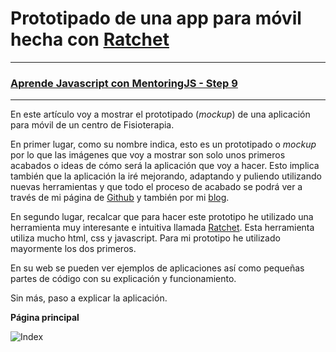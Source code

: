 # **Prototipado de una app para móvil hecha con [Ratchet](http://goratchet.com/getting-started/)**
-----
### [Aprende Javascript con MentoringJS - Step 9 ](http://MentoringJS.com)
----
En este artículo voy a mostrar el prototipado (_mockup_) de una aplicación para móvil de un centro de Fisioterapia.

En primer lugar, como su nombre indica, esto es un prototipado o _mockup_ por lo que las imágenes que voy a mostrar son solo unos primeros acabados o ideas de cómo será la aplicación que voy a hacer. Esto implica también que la aplicación la iré mejorando, adaptando y puliendo utilizando nuevas herramientas y que todo el proceso de acabado se podrá ver a través de mi página de [Github](https://github.com/felipefcor/Proyecto-app) y también por mi [blog](https://felipefcor.github.io/).

En segundo lugar, recalcar que para hacer este prototipo he utilizado una herramienta muy interesante e intuitiva llamada [Ratchet](http://goratchet.com/getting-started/).
Esta herramienta utiliza mucho html, css y javascript. Para mi prototipo he utilizado mayormente los dos primeros.

En su web se pueden ver ejemplos de aplicaciones así como pequeñas partes de código con su explicación y funcionamiento.

Sin más, paso a explicar la aplicación.

**Página principal**

![Index]("https://github.com/felipefcor/Proyecto-app/blob/master/img/index.png")
